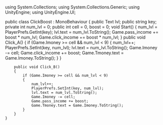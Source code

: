using System.Collections;
using System.Collections.Generic;
using UnityEngine;
using UnityEngine.UI;

public class ClickBoost : MonoBehaviour
{
    public Text lvl;
    public string key;
    private int num_lvl = 0;
    public int cell = 0, boost = 0;
    void Start()
    {
        num_lvl = PlayerPrefs.GetInt(key);
        lvl.text = num_lvl.ToString();
        Game.pass_income += boost * num_lvl;
        Game.click_income += boost * num_lvl;
    }
    public void Click_A()
    {
        if (Game.Imoney >= cell && num_lvl < 9)
        {
            num_lvl++;
            PlayerPrefs.SetInt(key, num_lvl);
            lvl.text = num_lvl.ToString();
            Game.Imoney -= cell;
            Game.click_income += boost;
            Game.Tmoney.text = Game.Imoney.ToString();
        }
    }

        public void Click_B()
        {
            if (Game.Imoney >= cell && num_lvl < 9)
            {
                num_lvl++;
                PlayerPrefs.SetInt(key, num_lvl);
                lvl.text = num_lvl.ToString();
                Game.Imoney -= cell;
                Game.pass_income += boost;
                Game.Tmoney.text = Game.Imoney.ToString();
            }
        }
    }
